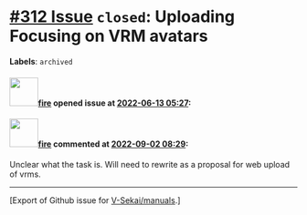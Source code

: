 # [\#312 Issue](https://github.com/V-Sekai/manuals/issues/312) `closed`: Uploading Focusing on VRM avatars
**Labels**: `archived`


#### <img src="https://avatars.githubusercontent.com/u/32321?u=c2e06a3d2b49a467aa907e54aa259516440267cc&v=4" width="50">[fire](https://github.com/fire) opened issue at [2022-06-13 05:27](https://github.com/V-Sekai/manuals/issues/312):



#### <img src="https://avatars.githubusercontent.com/u/32321?u=c2e06a3d2b49a467aa907e54aa259516440267cc&v=4" width="50">[fire](https://github.com/fire) commented at [2022-09-02 08:29](https://github.com/V-Sekai/manuals/issues/312#issuecomment-1235222728):

Unclear what the task is. Will need to rewrite as a proposal for web upload of vrms.


-------------------------------------------------------------------------------



[Export of Github issue for [V-Sekai/manuals](https://github.com/V-Sekai/manuals).]
